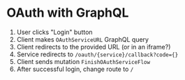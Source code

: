 # OAuth with GraphQL

1. User clicks "Login" button
2. Client makes `OAuthServiceURL` GraphQL query
3. Client redirects to the provided URL (or in an iframe?)
4. Service redirects to `/oauth/{service}/callback?code={}`
5. Client sends mutation `FinishOAuthServiceFlow`
6. After successful login, change route to `/`